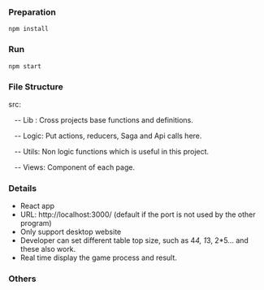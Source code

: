 ### Preparation

```npm install```

### Run

```npm start```

### File Structure

src: 
 
 &nbsp;&nbsp; -- Lib : Cross projects base functions and definitions.
 
 &nbsp;&nbsp; -- Logic: Put actions, reducers, Saga and Api calls here.

 &nbsp;&nbsp; -- Utils: Non logic functions which is useful in this project.
 
 &nbsp;&nbsp; -- Views: Component of each page.
 
 ### Details
 * React app
 * URL: http://localhost:3000/  (default if the port is not used by the other program)
 * Only support desktop website
 * Developer can set different table top size, such as 4*4, 1*3, 2*5... and these also work.
 * Real time display the game process and result.
 
 ### Others